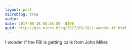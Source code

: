 ```yaml
---
layout: post
microblog: true
audio: 
date: 2017-05-18 05:55:09 -0400
guid: http://gio.micro.blog/2017/05/18/i-wonder-if.html
---
```

I wonder if the FBI is getting calls from John Miller.
